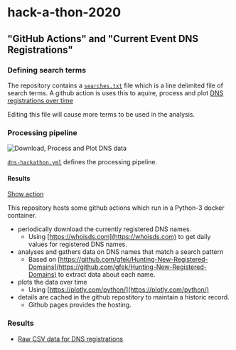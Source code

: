 # hack-a-thon-2020
## "GitHub Actions" and "Current Event DNS Registrations" 

### Defining search terms
The repository contains a [`searches.txt`](searches.txt) file which is a line delimited file of search terms.
A github action is uses this to aquire, process and plot [DNS registrations over time](https://gmckerrell.github.io/hack-a-thon-2020/graphs/)

Editing this file will cause more terms to be used in the analysis.

### Processing pipeline
![Download, Process and Plot DNS data](https://github.com/gmckerrell/hack-a-thon-2020/workflows/Download,%20Process%20and%20Plot%20DNS%20data/badge.svg)

[`dns-hackathon.yml`](https://github.com/gmckerrell/hack-a-thon-2020/blob/master/.github/workflows/dns-hackathon.yml)
defines the processing pipeline.

#### Results

[Show action](https://github.com/gmckerrell/hack-a-thon-2020/actions?query=workflow%3A%22Download%2C+Process+and+Plot+DNS+data%22)

This repository hosts some github actions which run in a Python-3 docker container.

- periodically download the currently registered DNS names.
  - Using [https://whoisds.com](https://whoisds.com) to get daily values for registered DNS names.
- analyses and gathers data on DNS names that match a search pattern
  - Based on [https://github.com/gfek/Hunting-New-Registered-Domains](https://github.com/gfek/Hunting-New-Registered-Domains) to extract data about each name.
- plots the data over time
  - Using [https://plotly.com/python/](https://plotly.com/python/)
- details are cached in the github repostitory to maintain a historic record.
  - Github pages provides the hosting.

### Results
- [Raw CSV data for DNS registrations](https://gmckerrell.github.io/hack-a-thon-2020/results/)
